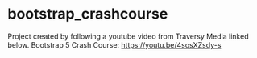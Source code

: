 # bootstrap_crashcourse

Project created by following a youtube video from Traversy Media linked below.
Bootstrap 5 Crash Course: https://youtu.be/4sosXZsdy-s
